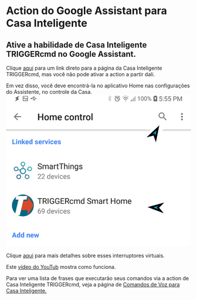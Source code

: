 # Action do Google Assistant para Casa Inteligente

## Ative a habilidade de **Casa Inteligente TRIGGERcmd** no Google Assistant.

Clique [aqui](https://assistant.google.com/services/a/uid/0000002be4521c02) para um link direto para a página da Casa Inteligente TRIGGERcmd, mas você não pode ativar a action a partir dali.

Em vez disso, você deve encontrá-la no aplicativo Home nas configurações do Assistente, no controle da Casa.  
![TRIGGERcmd.com](images/search-for-triggercmd-smart-home.png)

Clique [aqui](pt/SmartHomeSwitches.md) para mais detalhes sobre esses interruptores virtuais.


Este [vídeo do YouTub](https://youtu.be/jeiV5aySmTw) mostra como funciona.

Para ver uma lista de frases que executarão seus comandos via a action de Casa Inteligente TRIGGERcmd, veja a página de [Comandos de Voz para Casa Inteligente.](https://www.triggercmd.com/user/command/shprintlist?ai=Hey%20Google)
